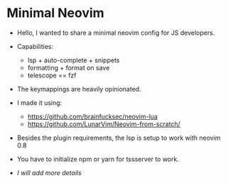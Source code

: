 # Minimal Neovim

- Hello, I wanted to share a minimal neovim config for JS developers.

- Capabilities:

  - lsp + auto-complete + snippets
  - formatting + format on save
  - telescope == fzf

- The keymappings are heavily opinionated.
- I made it using:

  - <https://github.com/brainfucksec/neovim-lua>
  - <https://github.com/LunarVim/Neovim-from-scratch/>

- Besides the plugin requirements, the lsp is setup to work with neovim 0.8
- You have to initialize npm or yarn for tssserver to work.

- _I will add more details_
